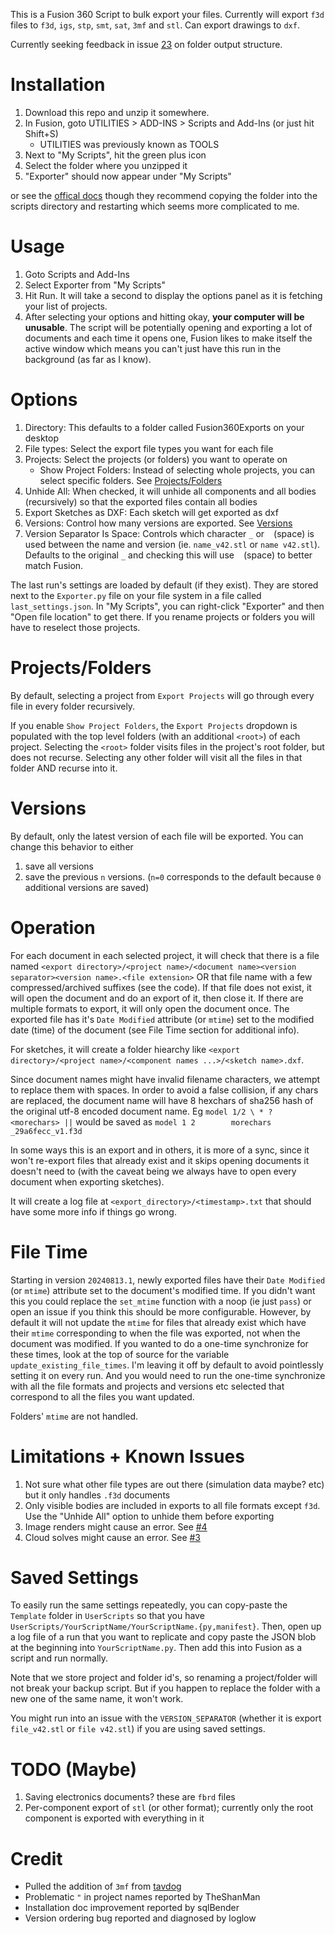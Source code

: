This is a Fusion 360 Script to bulk export your files. Currently will export `f3d` files to `f3d`, `igs`, `stp`, `smt`, `sat`, `3mf` and `stl`. Can export drawings to `dxf`.

Currently seeking feedback in issue [23](https://github.com/aconz2/Fusion360Exporter/issues/23) on folder output structure.

# Installation

1) Download this repo and unzip it somewhere.
2) In Fusion, goto UTILITIES > ADD-INS > Scripts and Add-Ins (or just hit Shift+S)
   * UTILITIES was previously known as TOOLS
3) Next to "My Scripts", hit the green plus icon
4) Select the folder where you unzipped it
5) "Exporter" should now appear under "My Scripts"

or see the [offical docs](https://www.autodesk.com/support/technical/article/caas/sfdcarticles/sfdcarticles/How-to-install-an-ADD-IN-and-Script-in-Fusion-360.html) though they recommend copying the folder into the scripts directory and restarting which seems more complicated to me.

# Usage

1) Goto Scripts and Add-Ins
2) Select Exporter from "My Scripts"
3) Hit Run. It will take a second to display the options panel as it is fetching your list of projects.
4) After selecting your options and hitting okay, **your computer will be unusable**. The script will be potentially opening and exporting a lot of documents and each time it opens one, Fusion likes to make itself the active window which means you can't just have this run in the background (as far as I know).

# Options

1) Directory: This defaults to a folder called Fusion360Exports on your desktop
2) File types: Select the export file types you want for each file
3) Projects: Select the projects (or folders) you want to operate on
    * Show Project Folders: Instead of selecting whole projects, you can select specific folders. See [Projects/Folders](#ProjectsFolders)
4) Unhide All: When checked, it will unhide all components and all bodies (recursively) so that the exported files contain all bodies
5) Export Sketches as DXF: Each sketch will get exported as dxf
6) Versions: Control how many versions are exported. See [Versions](#Versions)
7) Version Separator Is Space: Controls which character `_` or ` ` (space) is used between the name and version (ie. `name_v42.stl` or `name v42.stl`). Defaults to the original `_` and checking this will use ` ` (space) to better match Fusion.

The last run's settings are loaded by default (if they exist). They are stored next to the `Exporter.py` file on your file system in a file called `last_settings.json`. In "My Scripts", you can right-click "Exporter" and then "Open file location" to get there. If you rename projects or folders you will have to reselect those projects.

# Projects/Folders

By default, selecting a project from `Export Projects` will go through every file in every folder recursively.

If you enable `Show Project Folders`, the `Export Projects` dropdown is populated with the top level folders (with an additional `<root>`) of each project. Selecting the `<root>` folder visits files in the project's root folder, but does not recurse. Selecting any other folder will visit all the files in that folder AND recurse into it.

# Versions

By default, only the latest version of each file will be exported. You can change this behavior to either
1) save all versions
2) save the previous `n` versions. (`n=0` corresponds to the default because `0` additional versions are saved)

# Operation

For each document in each selected project, it will check that there is a file named `<export directory>/<project name>/<document name><version separator><version name>.<file extension>` OR that file name with a few compressed/archived suffixes (see the code). If that file does not exist, it will open the document and do an export of it, then close it. If there are multiple formats to export, it will only open the document once. The exported file has it's `Date Modified` attribute (or `mtime`) set to the modified date (time) of the document (see File Time section for additional info).

For sketches, it will create a folder hiearchy like `<export directory>/<project name>/<component names ...>/<sketch name>.dxf`.

Since document names might have invalid filename characters, we attempt to replace them with spaces. In order to avoid a false collision, if any chars are replaced, the document name will have 8 hexchars of sha256 hash of the original utf-8 encoded document name. Eg `model 1/2 \ * ? <morechars> ||` would be saved as `model 1 2        morechars    _29a6fecc_v1.f3d`

In some ways this is an export and in others, it is more of a sync, since it won't re-export files that already exist and it skips opening documents it doesn't need to (with the caveat being we always have to open every document when exporting sketches).

It will create a log file at `<export_directory>/<timestamp>.txt` that should have some more info if things go wrong.

# File Time

Starting in version `20240813.1`, newly exported files have their `Date Modified` (or `mtime`) attribute set to the document's modified time. If you didn't want this you could replace the `set_mtime` function with a noop (ie just `pass`) or open an issue if you think this should be more configurable. However, by default it will not update the `mtime` for files that already exist which have their `mtime` corresponding to when the file was exported, not when the document was modified. If you wanted to do a one-time synchronize for these times, look at the top of source for the variable `update_existing_file_times`. I'm leaving it off by default to avoid pointlessly setting it on every run. And you would need to run the one-time synchronize with all the file formats and projects and versions etc selected that correspond to all the files you want updated.

Folders' `mtime` are not handled.

# Limitations + Known Issues

1) Not sure what other file types are out there (simulation data maybe? etc) but it only handles `.f3d` documents
2) Only visible bodies are included in exports to all file formats except `f3d`. Use the "Unhide All" option to unhide them before exporting
3) Image renders might cause an error. See [#4](https://github.com/aconz2/Fusion360Exporter/issues/4)
4) Cloud solves might cause an error. See [#3](https://github.com/aconz2/Fusion360Exporter/issues/3)

# Saved Settings

To easily run the same settings repeatedly, you can copy-paste the `Template` folder in `UserScripts` so that you have `UserScripts/YourScriptName/YourScriptName.{py,manifest}`. Then, open up a log file of a run that you want to replicate and copy paste the JSON blob at the beginning into `YourScriptName.py`. Then add this into Fusion as a script and run normally.

Note that we store project and folder id's, so renaming a project/folder will not break your backup script. But if you happen to replace the folder with a new one of the same name, it won't work.

You might run into an issue with the `VERSION_SEPARATOR` (whether it is export `file_v42.stl` or `file v42.stl`) if you are using saved settings.

# TODO (Maybe)

1) Saving electronics documents? these are `fbrd` files
2) Per-component export of `stl` (or other format); currently only the root component is exported with everything in it

# Credit

* Pulled the addition of `3mf` from [tavdog](https://github.com/tavdog/Fusion360Exporter)
* Problematic `"` in project names reported by TheShanMan
* Installation doc improvement reported by sqlBender
* Version ordering bug reported and diagnosed by loglow